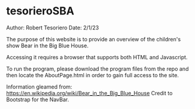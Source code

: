 # tesorieroSBA

Author: Robert Tesoriero
Date: 2/1/23

The purpose of this website is to provide an overview of the children's show Bear in the Big Blue House. 

Accessing it requires a browser that supports both HTML and Javascript.

To run the program, please download the program files from the repo and then locate the AboutPage.html in order to gain full access to the site. 


Information gleamed from: https://en.wikipedia.org/wiki/Bear_in_the_Big_Blue_House
Credit to Bootstrap for the NavBar. 
